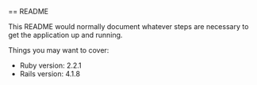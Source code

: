 == README

This README would normally document whatever steps are necessary to get the
application up and running.

Things you may want to cover:

* Ruby version:     2.2.1
* Rails version:    4.1.8

